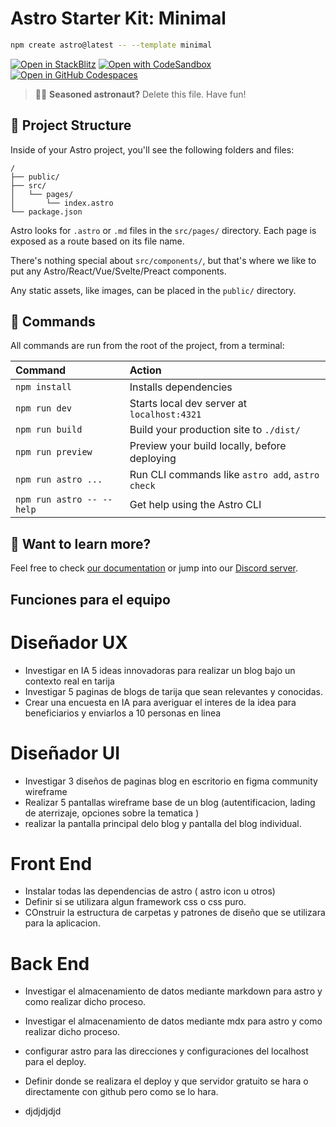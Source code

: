 # Astro Starter Kit: Minimal

```sh
npm create astro@latest -- --template minimal
```

[![Open in StackBlitz](https://developer.stackblitz.com/img/open_in_stackblitz.svg)](https://stackblitz.com/github/withastro/astro/tree/latest/examples/minimal)
[![Open with CodeSandbox](https://assets.codesandbox.io/github/button-edit-lime.svg)](https://codesandbox.io/p/sandbox/github/withastro/astro/tree/latest/examples/minimal)
[![Open in GitHub Codespaces](https://github.com/codespaces/badge.svg)](https://codespaces.new/withastro/astro?devcontainer_path=.devcontainer/minimal/devcontainer.json)

> 🧑‍🚀 **Seasoned astronaut?** Delete this file. Have fun!

## 🚀 Project Structure

Inside of your Astro project, you'll see the following folders and files:

```text
/
├── public/
├── src/
│   └── pages/
│       └── index.astro
└── package.json
```

Astro looks for `.astro` or `.md` files in the `src/pages/` directory. Each page is exposed as a route based on its file name.

There's nothing special about `src/components/`, but that's where we like to put any Astro/React/Vue/Svelte/Preact components.

Any static assets, like images, can be placed in the `public/` directory.

## 🧞 Commands

All commands are run from the root of the project, from a terminal:

| Command                   | Action                                           |
| :------------------------ | :----------------------------------------------- |
| `npm install`             | Installs dependencies                            |
| `npm run dev`             | Starts local dev server at `localhost:4321`      |
| `npm run build`           | Build your production site to `./dist/`          |
| `npm run preview`         | Preview your build locally, before deploying     |
| `npm run astro ...`       | Run CLI commands like `astro add`, `astro check` |
| `npm run astro -- --help` | Get help using the Astro CLI                     |

## 👀 Want to learn more?

Feel free to check [our documentation](https://docs.astro.build) or jump into our [Discord server](https://astro.build/chat).

## Funciones para el equipo
# Diseñador UX
- Investigar en IA 5 ideas innovadoras para realizar un blog bajo un contexto real en tarija
- Investigar 5 paginas de blogs de tarija que sean relevantes y conocidas.
- Crear una encuesta en IA para averiguar el interes de la idea para beneficiarios y enviarlos a 10 personas en linea
# Diseñador UI
- Investigar 3 diseños de paginas blog en escritorio en figma community wireframe
- Realizar 5 pantallas wireframe base de un blog (autentificacion, lading de aterrizaje, opciones sobre la tematica )
- realizar la pantalla principal delo blog y pantalla del blog individual.
# Front End
- Instalar todas las dependencias de astro ( astro icon u otros)
- Definir si se utilizara algun framework css o css puro.
- COnstruir la estructura de carpetas y patrones de diseño que se utilizara para la aplicacion.
# Back End
- Investigar el almacenamiento de datos mediante markdown para astro y como realizar dicho proceso.
- Investigar el almacenamiento de datos mediante mdx para astro y como realizar dicho proceso.
- configurar astro para las direcciones y configuraciones del localhost para el deploy.
- Definir donde se realizara el deploy y que servidor gratuito se hara o directamente con github pero como se lo hara.

- djdjdjdjd
